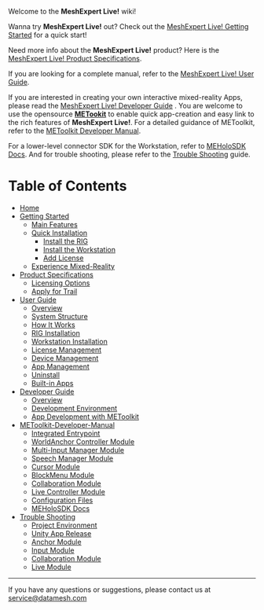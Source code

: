 Welcome to the **MeshExpert Live!** wiki!

Wanna try **MeshExpert Live!** out? Check out the [MeshExpert Live! Getting Started](getting-started.md) for a quick start!

Need more info about the **MeshExpert Live!** product? Here is the [MeshExpert Live! Product Specifications](product-specifications.md).

If you are looking for a complete manual, refer to the [MeshExpert Live! User Guide](user-guide.md).

If you are interested in creating your own interactive mixed-reality Apps, please read the [MeshExpert Live! Developer Guide](developer-guide.md) . You are welcome to use the opensource [**METookit**](https://github.com/DataMesh-OpenSource/METoolkit "METoolkit Source") to enable quick app-creation and easy link to the rich features of **MeshExpert Live!**. For a detailed guidance of METoolkit, refer to the [METoolkit Developer Manual](metoolkit-manual.md).

For a lower-level connector SDK for the Workstation, refer to [MEHoloSDK Docs](metoolkit-manual.md#meholosdk-docs "MEHoloSDK Docs"). And for trouble shooting, please refer to the [Trouble Shooting](trouble-shooting.md) guide.



# Table of Contents
* [Home][home]
* [Getting Started][getting_started]
  - [Main Features](getting-started.md#main-features)
  - [Quick Installation](getting-started.md#quick-installation)
    + [Install the RIG](getting-started.md#install-the-rig)
    + [Install the Workstation](getting-started.md#install-the-workstation)
    + [Add License](getting-started.md#add-license)
  - [Experience Mixed-Reality](getting-started.md#experience-mixed-reality)
* [Product Specifications][product_spec]
  - [Licensing Options](product-specifications.md#licensing-options)
  - [Apply for Trail](product-specifications.md#apply-for-trail)
* [User Guide][user_guide]
  - [Overview][user_guide_overview]
  - [System Structure][user_guide_system_structure]
  - [How It Works][user_guide_how_it_works]
  - [RIG Installation][user_guide_rig_installation]
  - [Workstation Installation][user_guide_workstation_installation]
  - [License Management][user_guide_license_management]
  - [Device Management][user_guide_device_management]
  - [App Management][user_guide_app_management]
  - [Uninstall][user_guide_uninstall]
  - [Built-in Apps][user_guide_built-in_apps]
* [Developer Guide][dev_guide]
  - [Overview][dev_guide_overview]
  - [Development Environment][dev_guide_devEnv]
  - [App Development with METoolkit][dev_guide_appDev]
* [METoolkit-Developer-Manual][METoolkit_manual]
  - [Integrated Entrypoint][Integrated-Entrypoint]
  - [WorldAnchor Controller Module][WorldAnchor-Controller-Module]
  - [Multi-Input Manager Module][Multi-Input-Manager-Module]
  - [Speech Manager Module][Speech-Manager-Module]
  - [Cursor Module][Cursor-Module]
  - [BlockMenu Module][BlockMenu-Module]
  - [Collaboration Module][Collaboration-Module]
  - [Live Controller Module][Live-Controller-Module]
  - [Configuration Files][Configuration-Files]
  - [MEHoloSDK Docs][MEHoloSDK-Doc]
* [Trouble Shooting][trouble_shooting]
  - [Project Environment][project_enviroment]
  - [Unity App Release][unity_app_release]
  - [Anchor Module][anchor_module]
  - [Input Module][input_module]
  - [Collaboration Module][collaboration_module]
  - [Live Module][live_module]

[home]: index.md
[getting_started]: getting-started.md
[product_spec]: product-specifications.md
[user_guide]: user-guide.md
[user_guide_overview]: user-guide.md#overview
[user_guide_system_structure]: user-guide.md#system-structure
[user_guide_how_it_works]: user-guide.md#how-it-works
[user_guide_rig_installation]: user-guide.md#rig-installation
[user_guide_workstation_installation]: user-guide.md#workstation-installation
[user_guide_license_management]: user-guide.md#license-management
[user_guide_device_management]: user-guide.md#device-management
[user_guide_app_management]: user-guide.md#app-management
[user_guide_uninstall]: user-guide.md#uninstall
[user_guide_built-in_apps]: user-guide.md#built-in-apps

[dev_guide]: developer-guide.md
[dev_guide_overview]: developer-guide.md#overview
[dev_guide_devEnv]: developer-guide.md#development-environment
[dev_guide_devEnv_hr]: developer-guide.md#hardware-requirement
[dev_guide_devEnv_sr]: developer-guide.md#software-requirement
[dev_guide_appDev]: developer-guide.md#app-development-with-metoolkit
[dev_guide_appDev_overview]: developer-guide.md#metoolkit-overview
[dev_guide_appDev_features]: developer-guide.md#metoolkit-features-original-metollkit-function-list
[dev_guide_appDev_structure]: developer-guide.md#toolkit-structure
[dev_guide_appDev_setting]: developer-guide.md#development-project-setting
[dev_guide_appDev_start]: developer-guide.md#start-using-metoolkit


[METoolkit_manual]: metoolkit-manual.md
[Integrated-Entrypoint]: metoolkit-manual.md#integrated-entrypoint
[WorldAnchor-Controller-Module]: metoolkit-manual.md#worldanchor-controller-module
[Multi-Input-Manager-Module]: metoolkit-manual.md#multi-input-manager-module
[Speech-Manager-Module]: metoolkit-manual.md#speech-manager-module
[Cursor-Module]: metoolkit-manual.md#cursor-module
[BlockMenu-Module]: metoolkit-manual.md#blockmenu-module
[Collaboration-Module]: metoolkit-manual.md#collaboration-module
[Live-Controller-Module]: metoolkit-manual.md#live-controller-module
[Configuration-Files]: metoolkit-manual.md#configuration-files
[MEHoloSDK-Doc]: metoolkit-manual.md#meholosdk-docs

[trouble_shooting]: trouble-shooting.md
[project_enviroment]: trouble-shooting.md#project-environment
[unity_app_release]: trouble-shooting.md#unity-app-release
[anchor_module]: trouble-shooting.md#anchor-module
[input_module]: trouble-shooting.md#input-module
[collaboration_module]: trouble-shooting.md#collaboration-module
[live_module]: trouble-shooting.md#live-module

---
If you have any questions or suggestions, please contact us at service@datamesh.com